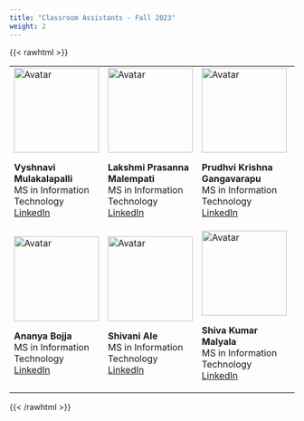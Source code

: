 ```yaml
---
title: "Classroom Assistants - Fall 2023"
weight: 2
---
```


{{< rawhtml >}}
<div class="row">
<link rel="stylesheet" href="/assets/css/custom.css">
<table >
<tr>
  <td>
  <link rel="stylesheet" href="/assets/css/custom.css">
  <img class = "myImage" src="vyshnavi.png" alt="Avatar" style="width:150px;height:150px;">
  <p class= "heading"><b>Vyshnavi Mulakalapalli</b><br/>
  MS in Information Technology<br/>
  <a href="https://www.linkedin.com/in/vyshnavi-mulakalapalli-178286194/">LinkedIn</a></p>
  </td>
  <td>
  <link rel="stylesheet" href="/assets/css/custom.css">
  <img class = "myImage" src="prasanna.png" alt="Avatar" style="width:150px;height:150px;">
  <p class= "heading"><b>Lakshmi Prasanna Malempati</b><br/>
  MS in Information Technology<br/>
  <a href="https://www.linkedin.com/in/lakshmi-prasanna-malempati-89a50b154/">LinkedIn</a></p>
  </td>
  <td>
  <link rel="stylesheet" href="/assets/css/custom.css">
  <img class = "myImage" src="prudhvi.png" alt="Avatar" style="width:150px;height:150px;">
  <p class= "heading"><b>Prudhvi Krishna Gangavarapu</b><br/>
  MS in Information Technology<br/>
  <a href="https://www.linkedin.com/in/prudhvi-krishna-gangavarapu-1120a314b/">LinkedIn</a></p>
  </td>
  <td>
  <link rel="stylesheet" href="/assets/css/custom.css">
  <img class = "myImage" src="geetha.png" alt="Avatar" style="width:150px;height:150px;">
  <p class= "heading"><b>Geethanjali Allam </b><br/>
  MS in Information Technology<br/>
  <a href="https://www.linkedin.com/in/allam-geethanjali-4292a41a9/">LinkedIn</a></p>
  </td>
</tr>
<tr>
  <td>
  <link rel="stylesheet" href="/assets/css/custom.css">
  <img class = "myImage" src="ananya.png" alt="Avatar" style="width:150px;height:150px;">
  <p class= "heading"><b>Ananya Bojja </b><br/>
  MS in Information Technology<br/>
  <a href="https://www.linkedin.com/in/bojja-ananya-47aa94201/">LinkedIn</a></p>
  </td>

  <td>
  <link rel="stylesheet" href="/assets/css/custom.css">
  <img class = "myImage" src="shivani.png" alt="Avatar" style="width:150px;height:150px;">
  <p class= "heading"><b>Shivani Ale </b><br/>
  MS in Information Technology<br/>
  <a href="https://www.linkedin.com/in/aleshivani/">LinkedIn</a></p>
  </td>

  <td>
  <link rel="stylesheet" href="/assets/css/custom.css">
  <img class = "myImage" src="shiva.png" alt="Avatar" style="width:150px;height:150px;">
  <p class= "heading"><b>Shiva Kumar Malyala </b><br/>
  MS in Information Technology<br/>
  <a href="https://www.linkedin.com/in/shiva-kumar-42b719156/">LinkedIn</a></p>
  </td>

  <td>
  <link rel="stylesheet" href="/assets/css/custom.css">
  <img class = "myImage" src="hema.png" alt="Avatar" style="width:150px;height:150px;">
  <p class= "heading"><b>Hemasri Muddam </b><br/>
  MS in Information Technology<br/>
  <a href="https://www.linkedin.com/in/hemasri-muddam/">LinkedIn</a></p>
  </td>
</tr>
</table>
</div>
{{< /rawhtml >}}
